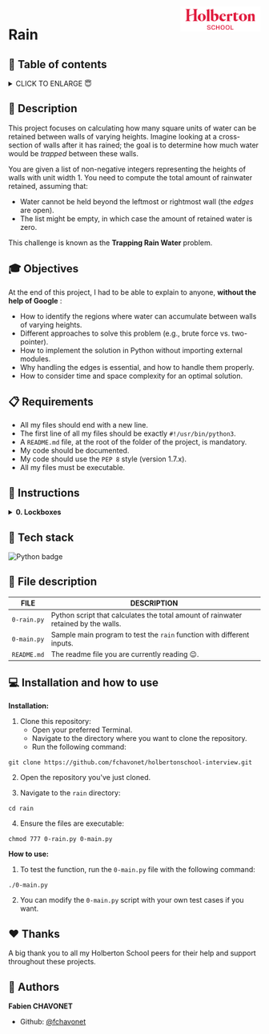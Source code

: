 <img  height="50px" align="right" src="https://raw.githubusercontent.com/fchavonet/fchavonet/main/resources/images/logo-holberton_school.png" alt="Holberton School logo">

# Rain

## 🔖 Table of contents

<details>
        <summary>
        CLICK TO ENLARGE 😇
        </summary>
        📄 <a href="#description">Description</a>
        <br>
        🎓 <a href="#objectives">Objectives</a>
        <br>
        📋 <a href="#requirements">Requirements</a>
        <br>
        📝 <a href="#instructions">Instructions</a>
        <br>
        🔨 <a href="#tech-stack">Tech stack</a>
        <br>
        📂 <a href="#files-description">Files description</a>
        <br>
        💻 <a href="#installation_and_how_to_use">Installation and how to use</a>
        <br>
        ♥️ <a href="#thanks">Thanks</a>
        <br>
        👷 <a href="#authors">Authors</a>
</details>

## 📄 <span id="description">Description</span>

This project focuses on calculating how many square units of water can be retained between walls of varying heights. Imagine looking at a cross-section of walls after it has rained; the goal is to determine how much water would be *trapped* between these walls.

You are given a list of non-negative integers representing the heights of walls with unit width 1. You need to compute the total amount of rainwater retained, assuming that:

- Water cannot be held beyond the leftmost or rightmost wall (the *edges* are open).
- The list might be empty, in which case the amount of retained water is zero.

This challenge is known as the **Trapping Rain Water** problem.

## 🎓 <span id="objectives">Objectives</span>

At the end of this project, I had to be able to explain to anyone, **without the help of Google** :

- How to identify the regions where water can accumulate between walls of varying heights.
- Different approaches to solve this problem (e.g., brute force vs. two-pointer).
- How to implement the solution in Python without importing external modules.
- Why handling the edges is essential, and how to handle them properly.
- How to consider time and space complexity for an optimal solution.

## 📋 <span id="requirements">Requirements</span>

- All my files should end with a new line.
- The first line of all my files should be exactly `#!/usr/bin/python3`.
- A `README.md` file, at the root of the folder of the project, is mandatory.
- My code should be documented.
- My code should use the `PEP 8` style (version 1.7.x).
- All my files must be executable.

## 📝 <span id="instructions">Instructions</span>

<details>
    <summary>
        <b>0. Lockboxes</b>
    </summary>
    <br>

Given a list of non-negative integers representing the heights of walls with unit width 1, as if viewing the cross-section of a relief map, calculate how many square units of water will be retained after it rains.

- Prototype: `def rain(walls)`.
- `walls` is a list of non-negative integers.
- Return: integer indicating total amount of rainwater retained.
- Assume that the ends of the list (before index 0 and after index walls[-1]) are **not** walls, meaning they will not retain water.
- If the list is empty return `0`.

```
jesse@ubuntu:~/$ cat 0_main.py
#!/usr/bin/python3
"""
0_main
"""
rain = __import__('0-rain').rain

if __name__ == "__main__":
    walls = [0, 1, 0, 2, 0, 3, 0, 4]
    print(rain(walls))
    walls = [2, 0, 0, 4, 0, 0, 1, 0]
    print(rain(walls))

jesse@ubuntu:~/$ 
jesse@ubuntu:~/$ ./0_main.py
6
6
jesse@ubuntu:~/$ 
```

Visual representation of the walls `[0, 1, 0, 2, 0, 3, 0, 4]`:

<p align="left">
    <img width="250px" src="../assets/images/rain/wall_visual_representation-001.png" alt="Wall visual representation">
</p>

Visual representation of the walls `[2, 0, 0, 4, 0, 0, 1, 0]`:

<p align="left">
    <img width="250px" src="../assets/images/rain/wall_visual_representation-002.png" alt="Wall visual representation">
</p>

#
**Repo:**
- GitHub repository: `holbertonschool-interview`.
- Directory: `rain`.
- File: `0-rain.py`.
<hr>
</details>

## 🔨 <span id="tech-stack">Tech stack</span>

<p align="left">
    <img src="https://img.shields.io/badge/PYTHON-3776ab?logo=python&logoColor=white&style=for-the-badge" alt="Python badge">
</p>

## 📂 <span id="files-description">File description</span>

| **FILE**    | **DESCRIPTION**                                                                    |
| :---------: | ---------------------------------------------------------------------------------- |
| `0-rain.py` | Python script that calculates the total amount of rainwater retained by the walls. |
| `0-main.py` | Sample main program to test the `rain` function with different inputs.             |
| `README.md` | The readme file you are currently reading 😉.                                      |

## 💻 <span id="installation_and_how_to_use">Installation and how to use</span>

**Installation:**

1. Clone this repository:
    - Open your preferred Terminal.
    - Navigate to the directory where you want to clone the repository.
    - Run the following command:

```
git clone https://github.com/fchavonet/holbertonschool-interview.git
```

2. Open the repository you've just cloned.

3. Navigate to the `rain` directory:

```
cd rain
```

4. Ensure the files are executable:

```
chmod 777 0-rain.py 0-main.py
```

**How to use:**

1. To test the function, run the `0-main.py` file with the following command:

```
./0-main.py
```

2. You can modify the `0-main.py` script with your own test cases if you want.

## ♥️ <span id="thanks">Thanks</span>

A big thank you to all my Holberton School peers for their help and support throughout these projects.

## 👷 <span id="authors">Authors</span>

**Fabien CHAVONET**
- Github: [@fchavonet](https://github.com/fchavonet)
